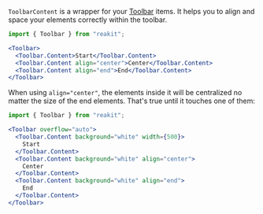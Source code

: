 `ToolbarContent` is a wrapper for your [Toolbar](Toolbar.md) items. It helps you to align and space your elements correctly within the toolbar.

```jsx
import { Toolbar } from "reakit";

<Toolbar>
  <Toolbar.Content>Start</Toolbar.Content>
  <Toolbar.Content align="center">Center</Toolbar.Content>
  <Toolbar.Content align="end">End</Toolbar.Content>
</Toolbar>
```

When using `align="center"`, the elements inside it will be centralized no matter the size of the end elements. That's true until it touches one of them:

```jsx
import { Toolbar } from "reakit";

<Toolbar overflow="auto">
  <Toolbar.Content background="white" width={500}>
    Start
  </Toolbar.Content>
  <Toolbar.Content background="white" align="center">
    Center
  </Toolbar.Content>
  <Toolbar.Content background="white" align="end">
    End
  </Toolbar.Content>
</Toolbar>
```

